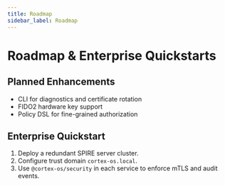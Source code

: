```yaml
---
title: Roadmap
sidebar_label: Roadmap
---
```


# Roadmap & Enterprise Quickstarts

## Planned Enhancements

- CLI for diagnostics and certificate rotation
- FIDO2 hardware key support
- Policy DSL for fine-grained authorization

## Enterprise Quickstart

1. Deploy a redundant SPIRE server cluster.
2. Configure trust domain `cortex-os.local`.
3. Use `@cortex-os/security` in each service to enforce mTLS and audit events.

